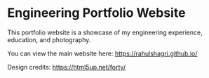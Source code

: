 # Engineering Portfolio Website

This portfolio website is a showcase of my engineering experience, education, and photography.

You can view the main website here: https://rahulshagri.github.io/

Design credits: https://html5up.net/forty/